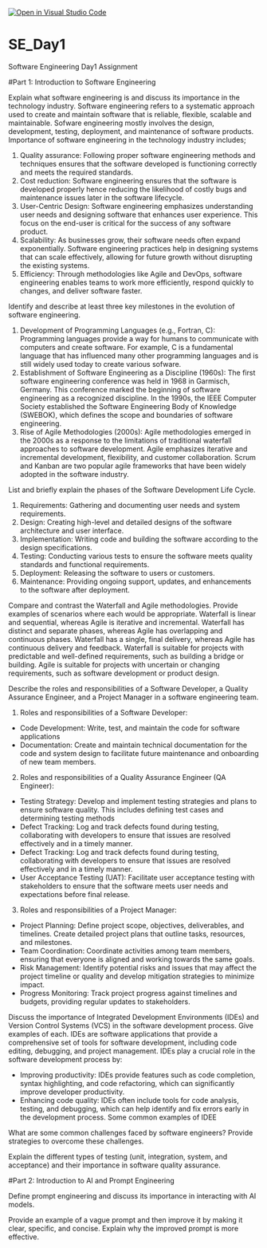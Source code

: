 [![Open in Visual Studio Code](https://classroom.github.com/assets/open-in-vscode-2e0aaae1b6195c2367325f4f02e2d04e9abb55f0b24a779b69b11b9e10269abc.svg)](https://classroom.github.com/online_ide?assignment_repo_id=18383607&assignment_repo_type=AssignmentRepo)
# SE_Day1
Software Engineering Day1 Assignment

#Part 1: Introduction to Software Engineering

Explain what software engineering is and discuss its importance in the technology industry.
Software engineering refers to a systematic approach used to create and maintain software that is reliable, flexible, scalable and maintainable. Sofware engineering mostly involves the design, development, testing, deployment, and maintenance of software products.
Importance of software engineering in the technology industry includes;
1. Quality assurance: Following proper software engineering methods and techniques ensures that the software developed is functioning correctly and meets the required standards.
2. Cost reduction: Software engineering ensures that the software is developed properly hence reducing the likelihood of costly bugs and maintenance issues later in the software lifecycle.
3. User-Centric Design: Software engineering emphasizes understanding user needs and designing software that enhances user experience. This focus on the end-user is critical for the success of any software product.
4. Scalability: As businesses grow, their software needs often expand exponentially. Software engineering practices help in designing systems that can scale effectively, allowing for future growth without disrupting the existing systems.
5. Efficiency: Through methodologies like Agile and DevOps, software engineering enables teams to work more efficiently, respond quickly to changes, and deliver software faster. 



Identify and describe at least three key milestones in the evolution of software engineering.
1. Development of Programming Languages (e.g., Fortran, C): Programming languages provide a way for humans to communicate with computers and create software. For example, C is a fundamental language that has influenced many other programming languages and is still widely used today to create various sofware.
2. Establishment of Software Engineering as a Discipline (1960s): The first software engineering conference was held in 1968 in Garmisch, Germany. This conference marked the beginning of software engineering as a recognized discipline. In the 1990s, the IEEE Computer Society established the Software Engineering Body of Knowledge (SWEBOK), which defines the scope and boundaries of software engineering.
3. Rise of Agile Methodologies (2000s): Agile methodologies emerged in the 2000s as a response to the limitations of traditional waterfall approaches to software development. Agile emphasizes iterative and incremental development, flexibility, and customer collaboration. Scrum and Kanban are two popular agile frameworks that have been widely adopted in the software industry.

List and briefly explain the phases of the Software Development Life Cycle.
1. Requirements: Gathering and documenting user needs and system requirements.
2. Design: Creating high-level and detailed designs of the software architecture and user interface.
3. Implementation: Writing code and building the software according to the design specifications.
4. Testing: Conducting various tests to ensure the software meets quality standards and functional requirements.
5. Deployment: Releasing the software to users or customers.
6. Maintenance: Providing ongoing support, updates, and enhancements to the software after deployment.


Compare and contrast the Waterfall and Agile methodologies. Provide examples of scenarios where each would be appropriate.
Waterfall is linear and sequential, whereas Agile is iterative and incremental.
Waterfall has distinct and separate phases, whereas Agile has overlapping and continuous phases.
Waterfall has a single, final delivery, whereas Agile has continuous delivery and feedback.
Waterfall is suitable for projects with predictable and well-defined requirements, such as building a bridge or building.
Agile is suitable for projects with uncertain or changing requirements, such as software development or product design.

Describe the roles and responsibilities of a Software Developer, a Quality Assurance Engineer, and a Project Manager in a software engineering team.
1. Roles and responsibilities of a Software Developer:
- Code Development: Write, test, and maintain the code for software applications
- Documentation: Create and maintain technical documentation for the code and system design to facilitate future maintenance and onboarding of new team members.

2. Roles and responsibilities of a Quality Assurance Engineer (QA Engineer):
- Testing Strategy: Develop and implement testing strategies and plans to ensure software quality. This includes defining test cases and determining testing methods
- Defect Tracking: Log and track defects found during testing, collaborating with developers to ensure that issues are resolved effectively and in a timely manner.
- Defect Tracking: Log and track defects found during testing, collaborating with developers to ensure that issues are resolved effectively and in a timely manner.
- User Acceptance Testing (UAT): Facilitate user acceptance testing with stakeholders to ensure that the software meets user needs and expectations before final release.

3. Roles and responsibilities of a Project Manager:
- Project Planning: Define project scope, objectives, deliverables, and timelines. Create detailed project plans that outline tasks, resources, and milestones.
- Team Coordination: Coordinate activities among team members, ensuring that everyone is aligned and working towards the same goals.
- Risk Management: Identify potential risks and issues that may affect the project timeline or quality and develop mitigation strategies to minimize impact.
- Progress Monitoring: Track project progress against timelines and budgets, providing regular updates to stakeholders.

Discuss the importance of Integrated Development Environments (IDEs) and Version Control Systems (VCS) in the software development process. Give examples of each.
IDEs are software applications that provide a comprehensive set of tools for software development, including code editing, debugging, and project management. IDEs play a crucial role in the software development process by:

- Improving productivity: IDEs provide features such as code completion, syntax highlighting, and code refactoring, which can significantly improve developer productivity.
- Enhancing code quality: IDEs often include tools for code analysis, testing, and debugging, which can help identify and fix errors early in the development process. Some common examples of IDEE


What are some common challenges faced by software engineers? Provide strategies to overcome these challenges.


Explain the different types of testing (unit, integration, system, and acceptance) and their importance in software quality assurance.


#Part 2: Introduction to AI and Prompt Engineering


Define prompt engineering and discuss its importance in interacting with AI models.


Provide an example of a vague prompt and then improve it by making it clear, specific, and concise. Explain why the improved prompt is more effective.
